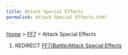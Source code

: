 ```yaml
---
title: Attack Special Effects
permalink: Attack Special Effects.html
---
```


[Home](../Main%20Page.md) > [FF7](../FF7.md) > Attack Special Effects

1.  REDIRECT [FF7/Battle/Attack Special Effects][]

  [FF7/Battle/Attack Special Effects]: Battle/Attack%20Special%20Effects.md
    "wikilink"
